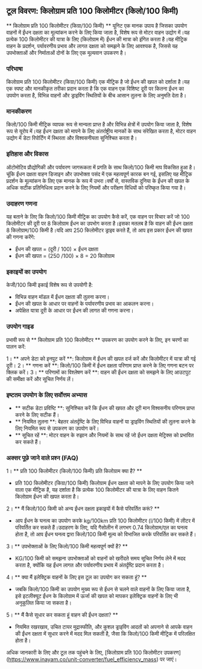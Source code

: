 ## टूल विवरण: किलोग्राम प्रति 100 किलोमीटर (किलो/100 किमी)

** किलोग्राम प्रति 100 किलोमीटर (किग्रा/100 किमी) ** यूनिट एक मानक उपाय है जिसका उपयोग वाहनों में ईंधन दक्षता का मूल्यांकन करने के लिए किया जाता है, विशेष रूप से मोटर वाहन उद्योग में।यह प्रत्येक 100 किलोमीटर की यात्रा के लिए (किलोग्राम में) ईंधन की मात्रा को इंगित करता है।यह मीट्रिक वाहन के प्रदर्शन, पर्यावरणीय प्रभाव और लागत दक्षता को समझने के लिए आवश्यक है, जिससे यह उपभोक्ताओं और निर्माताओं दोनों के लिए एक मूल्यवान उपकरण है।

### परिभाषा

किलोग्राम प्रति 100 किलोमीटर (किग्रा/100 किमी) एक मीट्रिक है जो ईंधन की खपत को दर्शाता है।यह एक स्पष्ट और मानकीकृत तरीका प्रदान करता है कि एक वाहन एक विशिष्ट दूरी पर कितना ईंधन का उपयोग करता है, विभिन्न वाहनों और ड्राइविंग स्थितियों के बीच आसान तुलना के लिए अनुमति देता है।

### मानकीकरण

किलो/100 किमी मीट्रिक व्यापक रूप से मान्यता प्राप्त है और विभिन्न क्षेत्रों में उपयोग किया जाता है, विशेष रूप से यूरोप में।यह ईंधन दक्षता को मापने के लिए अंतर्राष्ट्रीय मानकों के साथ संरेखित करता है, मोटर वाहन उद्योग में डेटा रिपोर्टिंग में स्थिरता और विश्वसनीयता सुनिश्चित करता है।

### इतिहास और विकास

ऑटोमोटिव प्रौद्योगिकी और पर्यावरण जागरूकता में प्रगति के साथ किलो/100 किमी माप विकसित हुआ है।चूंकि ईंधन दक्षता वाहन डिजाइन और उपभोक्ता पसंद में एक महत्वपूर्ण कारक बन गई, इसलिए यह मीट्रिक प्रदर्शन के मूल्यांकन के लिए एक मानक के रूप में उभरा।वर्षों से, वास्तविक दुनिया के ईंधन की खपत के अधिक सटीक प्रतिनिधित्व प्रदान करने के लिए नियमों और परीक्षण विधियों को परिष्कृत किया गया है।

### उदाहरण गणना

यह बताने के लिए कि किलो/100 किमी मीट्रिक का उपयोग कैसे करें, एक वाहन पर विचार करें जो 100 किलोमीटर की दूरी पर 8 किलोग्राम ईंधन का उपभोग करता है।इसका मतलब है कि वाहन की ईंधन दक्षता 8 किलोग्राम/100 किमी है।यदि आप 250 किलोमीटर ड्राइव करते हैं, तो आप इस प्रकार ईंधन की खपत की गणना करेंगे:

- ईंधन की खपत = (दूरी / 100) × ईंधन दक्षता
- ईंधन की खपत = (250 /100) × 8 = 20 किलोग्राम

### इकाइयों का उपयोग

केजी/100 किमी इकाई विशेष रूप से उपयोगी है:

- विभिन्न वाहन मॉडल में ईंधन दक्षता की तुलना करना।
- ईंधन की खपत के आधार पर वाहनों के पर्यावरणीय प्रभाव का आकलन करना।
- अपेक्षित यात्रा दूरी के आधार पर ईंधन की लागत की गणना करना।

### उपयोग गाइड

प्रभावी रूप से ** किलोग्राम प्रति 100 किलोमीटर ** उपकरण का उपयोग करने के लिए, इन चरणों का पालन करें:

1। ** अपने डेटा को इनपुट करें **: किलोग्राम में ईंधन की खपत दर्ज करें और किलोमीटर में यात्रा की गई दूरी।
2। ** गणना करें **: किलो/100 किमी में ईंधन दक्षता परिणाम प्राप्त करने के लिए गणना बटन पर क्लिक करें।
3। ** परिणामों का विश्लेषण करें **: वाहन की ईंधन दक्षता को समझने के लिए आउटपुट की समीक्षा करें और सूचित निर्णय लें।

### इष्टतम उपयोग के लिए सर्वोत्तम अभ्यास

- ** सटीक डेटा प्रविष्टि **: सुनिश्चित करें कि ईंधन की खपत और दूरी मान विश्वसनीय परिणाम प्राप्त करने के लिए सटीक हैं।
- ** नियमित तुलना **: बेहतर अंतर्दृष्टि के लिए विभिन्न वाहनों या ड्राइविंग स्थितियों की तुलना करने के लिए नियमित रूप से उपकरण का उपयोग करें।
- ** सूचित रहें **: मोटर वाहन के रुझान और नियमों के साथ रहें जो ईंधन दक्षता मेट्रिक्स को प्रभावित कर सकते हैं।

### अक्सर पूछे जाने वाले प्रश्न (FAQ)

1। ** प्रति 100 किलोमीटर (किलो/100 किमी) प्रति किलोग्राम क्या है? **
- प्रति 100 किलोमीटर (किग्रा/100 किमी) किलोग्राम ईंधन दक्षता को मापने के लिए उपयोग किया जाने वाला एक मीट्रिक है, यह दर्शाता है कि प्रत्येक 100 किलोमीटर की यात्रा के लिए वाहन कितने किलोग्राम ईंधन की खपत करता है।

2। ** मैं किलो/100 किमी को अन्य ईंधन दक्षता इकाइयों में कैसे परिवर्तित करूं? **
- आप ईंधन के घनत्व का उपयोग करके kg/100km प्रति 100 किलोमीटर (l/100 किमी) में लीटर में परिवर्तित कर सकते हैं।उदाहरण के लिए, यदि गैसोलीन में लगभग 0.74 किलोग्राम/एल का घनत्व होता है, तो आप ईंधन घनत्व द्वारा किलो/100 किमी मूल्य को विभाजित करके परिवर्तित कर सकते हैं।

3। ** उपभोक्ताओं के लिए किलो/100 किमी महत्वपूर्ण क्यों है? **
- KG/100 किमी को समझना उपभोक्ताओं को वाहनों को खरीदते समय सूचित निर्णय लेने में मदद करता है, क्योंकि यह ईंधन लागत और पर्यावरणीय प्रभाव में अंतर्दृष्टि प्रदान करता है।

4। ** क्या मैं इलेक्ट्रिक वाहनों के लिए इस टूल का उपयोग कर सकता हूं? **
- जबकि किलो/100 किमी का उपयोग मुख्य रूप से ईंधन से चलने वाले वाहनों के लिए किया जाता है, इसे इटलीक्यूट ईंधन के किलोग्राम में ऊर्जा की खपत को मापकर इलेक्ट्रिक वाहनों के लिए भी अनुकूलित किया जा सकता है।

5। ** मैं कैसे सुधार कर सकता हूं वाहन की ईंधन दक्षता? **
- नियमित रखरखाव, उचित टायर मुद्रास्फीति, और कुशल ड्राइविंग आदतों को अपनाने से आपके वाहन की ईंधन दक्षता में सुधार करने में मदद मिल सकती है, जैसा कि किलो/100 किमी मीट्रिक में परिलक्षित होता है।

अधिक जानकारी के लिए और टूल तक पहुंचने के लिए, [किलोग्राम प्रति 100 किलोमीटर उपकरण] (https://www.inayam.co/unit-converter/fuel_efficiency_mass) पर जाएं।